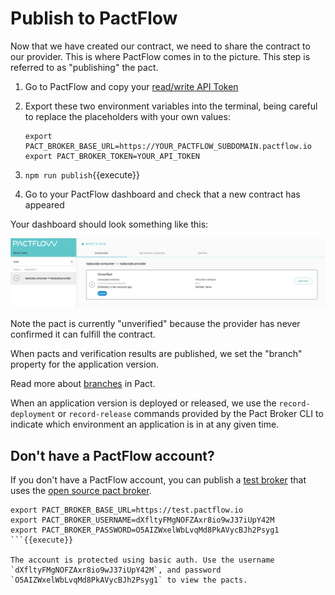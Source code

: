 # Publish to PactFlow

Now that we have created our contract, we need to share the contract to our provider. This is where PactFlow comes in to the picture. This step is referred to as "publishing" the pact.

1. Go to PactFlow and copy your [read/write API Token](https://docs.pactflow.io/#configuring-your-api-token)
1. Export these two environment variables into the terminal, being careful to replace the placeholders with your own values:

    ```
    export PACT_BROKER_BASE_URL=https://YOUR_PACTFLOW_SUBDOMAIN.pactflow.io
    export PACT_BROKER_TOKEN=YOUR_API_TOKEN
    ```

1. `npm run publish`{{execute}}
1. Go to your PactFlow dashboard and check that a new contract has appeared

Your dashboard should look something like this:

![pactflow-dashboard-unverified](./assets/pactflow-dashboard-unverified.png)

Note the pact is currently "unverified" because the provider has never confirmed it can fulfill the contract.

When pacts and verification results are published, we set the "branch" property for the application version.

Read more about [branches](https://docs.pact.io/pact_broker/branches/) in Pact.

When an application version is deployed or released, we use the `record-deployment` or `record-release` commands provided by the Pact Broker CLI to indicate which environment an application is in at any given time.
## Don't have a PactFlow account?

If you don't have a PactFlow account, you can publish a [test broker](https://test.pactflow.io) that uses the [open source pact broker](https://github.com/pact-foundation/pact_broker/).

```
export PACT_BROKER_BASE_URL=https://test.pactflow.io
export PACT_BROKER_USERNAME=dXfltyFMgNOFZAxr8io9wJ37iUpY42M
export PACT_BROKER_PASSWORD=O5AIZWxelWbLvqMd8PkAVycBJh2Psyg1
```{{execute}}

The account is protected using basic auth. Use the username `dXfltyFMgNOFZAxr8io9wJ37iUpY42M`, and password `O5AIZWxelWbLvqMd8PkAVycBJh2Psyg1` to view the pacts.